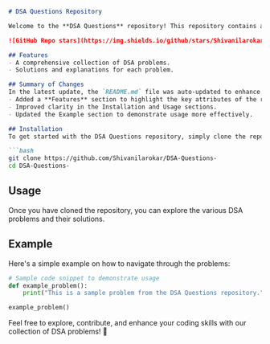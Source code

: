 ```markdown
# DSA Questions Repository

Welcome to the **DSA Questions** repository! This repository contains a collection of Data Structures and Algorithms (DSA) problems designed to help you enhance your coding skills.

![GitHub Repo stars](https://img.shields.io/github/stars/Shivanilarokar/DSA-Questions-) ![GitHub forks](https://img.shields.io/github/forks/Shivanilarokar/DSA-Questions-) ![GitHub issues](https://img.shields.io/github/issues/Shivanilarokar/DSA-Questions-)

## Features
- A comprehensive collection of DSA problems.
- Solutions and explanations for each problem.

## Summary of Changes
In the latest update, the `README.md` file was auto-updated to enhance clarity and organization. Here are the key changes made:
- Added a **Features** section to highlight the key attributes of the repository.
- Improved clarity in the Installation and Usage sections.
- Updated the Example section to demonstrate usage more effectively.

## Installation
To get started with the DSA Questions repository, simply clone the repository to your local machine:

```bash
git clone https://github.com/Shivanilarokar/DSA-Questions-
cd DSA-Questions-
```

## Usage
Once you have cloned the repository, you can explore the various DSA problems and their solutions.

## Example
Here's a simple example on how to navigate through the problems:

```python
# Sample code snippet to demonstrate usage
def example_problem():
    print("This is a sample problem from the DSA Questions repository.")

example_problem()
```

Feel free to explore, contribute, and enhance your coding skills with our collection of DSA problems! 🚀
```